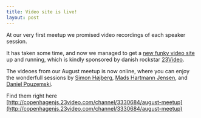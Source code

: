 ```yaml
---
title: Video site is live!
layout: post
---
```


At our very first meetup we promised video recordings of each speaker session.

It has taken some time, and now we managed to get a [new funky video site](http://copenhagenjs.23video.com/) up and running, which is kindly sponsored by danish rockstar [23Video](http://23video.com/).

The videoes from our August meetup is now online, where you can enjoy the wonderfull sessions by [Simon Højberg](http://twitter.com/#!/shojberg), [Mads Hartmann Jensen](http://www.sidewayscoding.com), and [Daniel Pouzemski](http://twitter.com/#!/fredsmoo).

Find them right here [http://copenhagenjs.23video.com/channel/3330684/august-meetup](http://copenhagenjs.23video.com/channel/3330684/august-meetup)





